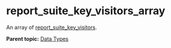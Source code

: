 # report\_suite\_key\_visitors\_array

An array of [report\_suite\_key\_visitors](r_report_suite_key_visitors.md#).

**Parent topic:** [Data Types](../data_types/c_datatypes.md)

